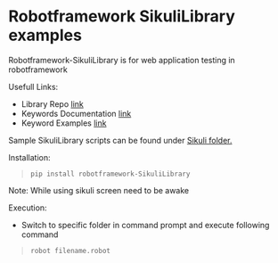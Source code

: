 # Robotframework SikuliLibrary examples

Robotframework-SikuliLibrary is for web application testing in robotframework

Usefull Links:

 - Library Repo [link](https://github.com/rainmanwy/robotframework-SikuliLibrary)
 - Keywords Documentation [link](http://rainmanwy.github.io/robotframework-SikuliLibrary/doc/SikuliLibrary.html)
 - Keyword Examples [link](https://github.com/rainmanwy/robotframework-SikuliLibrary/tree/master/demo)

Sample SikuliLibrary scripts can be found under [Sikuli folder.](/Sikuli)

Installation:

  > `pip install robotframework-SikuliLibrary`

Note: While using sikuli screen need to be awake

Execution: 

 - Switch to specific folder in command prompt and execute following command
  > `robot filename.robot`